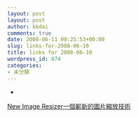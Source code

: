 ```yaml
---
layout: post
layout: post
author: kkdai
comments: true
date: 2008-06-11 00:25:53+00:00
slug: links-for-2008-06-10
title: links for 2008-06-10
wordpress_id: 874
categories:
- 未分類
---
```



	
  * 
		

[New Image Resizer一個嶄新的圖片縮放技術](http://punk.tw/2007/08/29/184.html)


	



